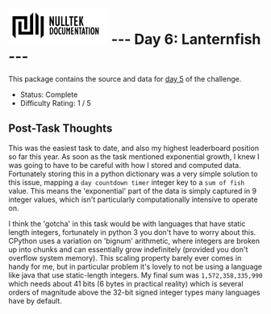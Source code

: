 # ![NullTek Documentation](../../resources/NullTekDocumentationLogo.png) --- Day 6: Lanternfish ---

This package contains the source and data for [day 5](https://adventofcode.com/2021/day/5) of the challenge.

* Status: Complete
* Difficulty Rating: 1 / 5

## Post-Task Thoughts

This was the easiest task to date, and also my highest leaderboard position so far this year.
As soon as the task mentioned exponential growth, I knew I was going to have to be careful with how I stored and computed data.
Fortunately storing this in a python dictionary was a very simple solution to this issue, mapping a `day countdown timer` integer key to a `sum of fish` value.
This means the 'exponential' part of the data is simply captured in 9 integer values, which isn't particularly computationally intensive to operate on.

I think the 'gotcha' in this task would be with languages that have static length integers, fortunately in python 3 you don't have to worry about this.
CPython uses a variation on 'bignum' arithmetic, where integers are broken up into chunks and can essentially grow indefinitely (provided you don't overflow system memory).
This scaling property barely ever comes in handy for me, but in particular problem it's lovely to not be using a language like java that use static-length integers.
My final sum was `1,572,358,335,990` which needs about 41 bits (6 bytes in practical reality) which is several orders of magnitude above the 32-bit signed integer types many languages have by default.
